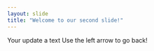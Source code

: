 ```yaml
---
layout: slide
title: "Welcome to our second slide!"
---
```

Your update a text
Use the left arrow to go back!

